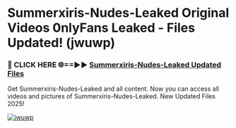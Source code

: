 # Summerxiris-Nudes-Leaked Original Videos 0nlyFans Leaked - Files Updated! (jwuwp)

<h3>🔴 CLICK HERE 🌐==►► <a href="https://tinyurl.com/4mcuefdz" rel="nofollow">Summerxiris-Nudes-Leaked Updated Files</a></h3>

Get Summerxiris-Nudes-Leaked and all content. Now you can access all videos and pictures of Summerxiris-Nudes-Leaked. New Updated Files 2025!

[![jwuwp](https://i.imgur.com/StAQSOY.gif)](https://tinyurl.com/4mcuefdz)
